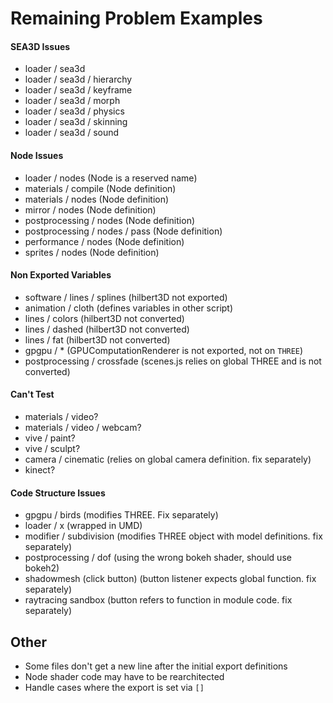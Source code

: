 # Remaining Problem Examples

#### SEA3D Issues

- loader / sea3d
- loader / sea3d / hierarchy
- loader / sea3d / keyframe
- loader / sea3d / morph
- loader / sea3d / physics
- loader / sea3d / skinning
- loader / sea3d / sound

#### Node Issues

- loader / nodes (Node is a reserved name)
- materials / compile (Node definition)
- materials / nodes (Node definition)
- mirror / nodes (Node definition)
- postprocessing / nodes (Node definition)
- postprocessing / nodes / pass (Node definition)
- performance / nodes (Node definition)
- sprites / nodes (Node definition)

#### Non Exported Variables

- software / lines / splines (hilbert3D not exported)
- animation / cloth (defines variables in other script)
- lines / colors (hilbert3D not converted)
- lines / dashed (hilbert3D not converted)
- lines / fat (hilbert3D not converted)
- gpgpu / * (GPUComputationRenderer is not exported, not on `THREE`)
- postprocessing / crossfade (scenes.js relies on global THREE and is not converted)

#### Can't Test

- materials / video?
- materials / video / webcam?
- vive / paint?
- vive / sculpt?
- camera / cinematic (relies on global camera definition. fix separately)
- kinect?

#### Code Structure Issues
- gpgpu / birds (modifies THREE. Fix separately)
- loader / x (wrapped in UMD)
- modifier / subdivision (modifies THREE object with model definitions. fix separately)
- postprocessing / dof (using the wrong bokeh shader, should use bokeh2)
- shadowmesh (click button) (button listener expects global function. fix separately)
- raytracing sandbox (button refers to function in module code. fix separately)

## Other
- Some files don't get a new line after the initial export definitions 
- Node shader code may have to be rearchitected
- Handle cases where the export is set via `[]`

